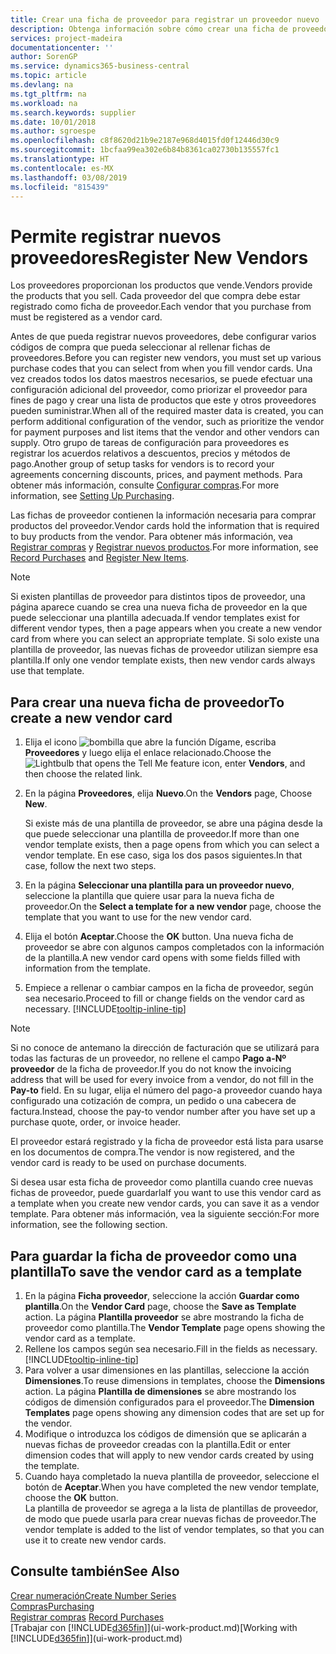 ```yaml
---
title: Crear una ficha de proveedor para registrar un proveedor nuevo | Documentos de Microsoft
description: Obtenga información sobre cómo crear una ficha de proveedor para registrar un nuevo proveedor.
services: project-madeira
documentationcenter: ''
author: SorenGP
ms.service: dynamics365-business-central
ms.topic: article
ms.devlang: na
ms.tgt_pltfrm: na
ms.workload: na
ms.search.keywords: supplier
ms.date: 10/01/2018
ms.author: sgroespe
ms.openlocfilehash: c8f8620d21b9e2187e968d4015fd0f12446d30c9
ms.sourcegitcommit: 1bcfaa99ea302e6b84b8361ca02730b135557fc1
ms.translationtype: HT
ms.contentlocale: es-MX
ms.lasthandoff: 03/08/2019
ms.locfileid: "815439"
---
```

# <a name="register-new-vendors"></a><span data-ttu-id="8a1e8-103">Permite registrar nuevos proveedores</span><span class="sxs-lookup"><span data-stu-id="8a1e8-103">Register New Vendors</span></span>
<span data-ttu-id="8a1e8-104">Los proveedores proporcionan los productos que vende.</span><span class="sxs-lookup"><span data-stu-id="8a1e8-104">Vendors provide the products that you sell.</span></span> <span data-ttu-id="8a1e8-105">Cada proveedor del que compra debe estar registrado como ficha de proveedor.</span><span class="sxs-lookup"><span data-stu-id="8a1e8-105">Each vendor that you purchase from must be registered as a vendor card.</span></span>

<span data-ttu-id="8a1e8-106">Antes de que pueda registrar nuevos proveedores, debe configurar varios códigos de compra que pueda seleccionar al rellenar fichas de proveedores.</span><span class="sxs-lookup"><span data-stu-id="8a1e8-106">Before you can register new vendors, you must set up various purchase codes that you can select from when you fill vendor cards.</span></span> <span data-ttu-id="8a1e8-107">Una vez creados todos los datos maestros necesarios, se puede efectuar una configuración adicional del proveedor, como priorizar el proveedor para fines de pago y crear una lista de productos que este y otros proveedores pueden suministrar.</span><span class="sxs-lookup"><span data-stu-id="8a1e8-107">When all of the required master data is created, you can perform additional configuration of the vendor, such as prioritize the vendor for payment purposes and list items that the vendor and other vendors can supply.</span></span> <span data-ttu-id="8a1e8-108">Otro grupo de tareas de configuración para proveedores es registrar los acuerdos relativos a descuentos, precios y métodos de pago.</span><span class="sxs-lookup"><span data-stu-id="8a1e8-108">Another group of setup tasks for vendors is to record your agreements concerning discounts, prices, and payment methods.</span></span> <span data-ttu-id="8a1e8-109">Para obtener más información, consulte [Configurar compras](purchasing-setup-purchasing.md).</span><span class="sxs-lookup"><span data-stu-id="8a1e8-109">For more information, see [Setting Up Purchasing](purchasing-setup-purchasing.md).</span></span>

<span data-ttu-id="8a1e8-110">Las fichas de proveedor contienen la información necesaria para comprar productos del proveedor.</span><span class="sxs-lookup"><span data-stu-id="8a1e8-110">Vendor cards hold the information that is required to buy products from the vendor.</span></span> <span data-ttu-id="8a1e8-111">Para obtener más información, vea [Registrar compras](purchasing-how-record-purchases.md) y [Registrar nuevos productos](inventory-how-register-new-items.md).</span><span class="sxs-lookup"><span data-stu-id="8a1e8-111">For more information, see [Record Purchases](purchasing-how-record-purchases.md) and [Register New Items](inventory-how-register-new-items.md).</span></span>

> [!NOTE]  
>   <span data-ttu-id="8a1e8-112">Si existen plantillas de proveedor para distintos tipos de proveedor, una página aparece cuando se crea una nueva ficha de proveedor en la que puede seleccionar una plantilla adecuada.</span><span class="sxs-lookup"><span data-stu-id="8a1e8-112">If vendor templates exist for different vendor types, then a page appears when you create a new vendor card from where you can select an appropriate template.</span></span> <span data-ttu-id="8a1e8-113">Si solo existe una plantilla de proveedor, las nuevas fichas de proveedor utilizan siempre esa plantilla.</span><span class="sxs-lookup"><span data-stu-id="8a1e8-113">If only one vendor template exists, then new vendor cards always use that template.</span></span>

## <a name="to-create-a-new-vendor-card"></a><span data-ttu-id="8a1e8-114">Para crear una nueva ficha de proveedor</span><span class="sxs-lookup"><span data-stu-id="8a1e8-114">To create a new vendor card</span></span>
1. <span data-ttu-id="8a1e8-115">Elija el icono ![bombilla que abre la función Dígame](media/ui-search/search_small.png "Dígame que desea hacer"), escriba **Proveedores** y luego elija el enlace relacionado.</span><span class="sxs-lookup"><span data-stu-id="8a1e8-115">Choose the ![Lightbulb that opens the Tell Me feature](media/ui-search/search_small.png "Tell me what you want to do") icon, enter **Vendors**, and then choose the related link.</span></span>  
2. <span data-ttu-id="8a1e8-116">En la página **Proveedores**, elija **Nuevo**.</span><span class="sxs-lookup"><span data-stu-id="8a1e8-116">On the **Vendors** page, Choose **New**.</span></span>

    <span data-ttu-id="8a1e8-117">Si existe más de una plantilla de proveedor, se abre una página desde la que puede seleccionar una plantilla de proveedor.</span><span class="sxs-lookup"><span data-stu-id="8a1e8-117">If more than one vendor template exists, then a page opens from which you can select a vendor template.</span></span> <span data-ttu-id="8a1e8-118">En ese caso, siga los dos pasos siguientes.</span><span class="sxs-lookup"><span data-stu-id="8a1e8-118">In that case, follow the next two steps.</span></span>
3. <span data-ttu-id="8a1e8-119">En la página **Seleccionar una plantilla para un proveedor nuevo**, seleccione la plantilla que quiere usar para la nueva ficha de proveedor.</span><span class="sxs-lookup"><span data-stu-id="8a1e8-119">On the **Select a template for a new vendor** page, choose the template that you want to use for the new vendor card.</span></span>
4. <span data-ttu-id="8a1e8-120">Elija el botón **Aceptar**.</span><span class="sxs-lookup"><span data-stu-id="8a1e8-120">Choose the **OK** button.</span></span> <span data-ttu-id="8a1e8-121">Una nueva ficha de proveedor se abre con algunos campos completados con la información de la plantilla.</span><span class="sxs-lookup"><span data-stu-id="8a1e8-121">A new vendor card opens with some fields filled with information from the template.</span></span>
5. <span data-ttu-id="8a1e8-122">Empiece a rellenar o cambiar campos en la ficha de proveedor, según sea necesario.</span><span class="sxs-lookup"><span data-stu-id="8a1e8-122">Proceed to fill or change fields on the vendor card as necessary.</span></span> [!INCLUDE[tooltip-inline-tip](includes/tooltip-inline-tip_md.md)]

> [!NOTE]  
>   <span data-ttu-id="8a1e8-123">Si no conoce de antemano la dirección de facturación que se utilizará para todas las facturas de un proveedor, no rellene el campo **Pago a-Nº proveedor** de la ficha de proveedor.</span><span class="sxs-lookup"><span data-stu-id="8a1e8-123">If you do not know the invoicing address that will be used for every invoice from a vendor, do not fill in the **Pay-to** field.</span></span> <span data-ttu-id="8a1e8-124">En su lugar, elija el número del pago-a proveedor cuando haya configurado una cotización de compra, un pedido o una cabecera de factura.</span><span class="sxs-lookup"><span data-stu-id="8a1e8-124">Instead, choose the pay-to vendor number after you have set up a purchase quote, order, or invoice header.</span></span>

<span data-ttu-id="8a1e8-125">El proveedor estará registrado y la ficha de proveedor está lista para usarse en los documentos de compra.</span><span class="sxs-lookup"><span data-stu-id="8a1e8-125">The vendor is now registered, and the vendor card is ready to be used on purchase documents.</span></span>

<span data-ttu-id="8a1e8-126">Si desea usar esta ficha de proveedor como plantilla cuando cree nuevas fichas de proveedor, puede guardarla</span><span class="sxs-lookup"><span data-stu-id="8a1e8-126">If you want to use this vendor card as a template when you create new vendor cards, you can save it as a vendor template.</span></span> <span data-ttu-id="8a1e8-127">Para obtener más información, vea la siguiente sección:</span><span class="sxs-lookup"><span data-stu-id="8a1e8-127">For more information, see the following section.</span></span>

## <a name="to-save-the-vendor-card-as-a-template"></a><span data-ttu-id="8a1e8-128">Para guardar la ficha de proveedor como una plantilla</span><span class="sxs-lookup"><span data-stu-id="8a1e8-128">To save the vendor card as a template</span></span>
1. <span data-ttu-id="8a1e8-129">En la página **Ficha proveedor**, seleccione la acción **Guardar como plantilla**.</span><span class="sxs-lookup"><span data-stu-id="8a1e8-129">On the **Vendor Card** page, choose the **Save as Template** action.</span></span> <span data-ttu-id="8a1e8-130">La página **Plantilla proveedor** se abre mostrando la ficha de proveedor como plantilla.</span><span class="sxs-lookup"><span data-stu-id="8a1e8-130">The **Vendor Template** page opens showing the vendor card as a template.</span></span>
2. <span data-ttu-id="8a1e8-131">Rellene los campos según sea necesario.</span><span class="sxs-lookup"><span data-stu-id="8a1e8-131">Fill in the fields as necessary.</span></span> [!INCLUDE[tooltip-inline-tip](includes/tooltip-inline-tip_md.md)]
3. <span data-ttu-id="8a1e8-132">Para volver a usar dimensiones en las plantillas, seleccione la acción **Dimensiones**.</span><span class="sxs-lookup"><span data-stu-id="8a1e8-132">To reuse dimensions in templates, choose the **Dimensions** action.</span></span> <span data-ttu-id="8a1e8-133">La página **Plantilla de dimensiones** se abre mostrando los códigos de dimensión configurados para el proveedor.</span><span class="sxs-lookup"><span data-stu-id="8a1e8-133">The **Dimension Templates** page opens showing any dimension codes that are set up for the vendor.</span></span>
4. <span data-ttu-id="8a1e8-134">Modifique o introduzca los códigos de dimensión que se aplicarán a nuevas fichas de proveedor creadas con la plantilla.</span><span class="sxs-lookup"><span data-stu-id="8a1e8-134">Edit or enter dimension codes that will apply to new vendor cards created by using the template.</span></span>
5. <span data-ttu-id="8a1e8-135">Cuando haya completado la nueva plantilla de proveedor, seleccione el botón de **Aceptar**.</span><span class="sxs-lookup"><span data-stu-id="8a1e8-135">When you have completed the new vendor template, choose the **OK** button.</span></span>  
   <span data-ttu-id="8a1e8-136">La plantilla de proveedor se agrega a la lista de plantillas de proveedor, de modo que puede usarla para crear nuevas fichas de proveedor.</span><span class="sxs-lookup"><span data-stu-id="8a1e8-136">The vendor template is added to the list of vendor templates, so that you can use it to create new vendor cards.</span></span>

## <a name="see-also"></a><span data-ttu-id="8a1e8-137">Consulte también</span><span class="sxs-lookup"><span data-stu-id="8a1e8-137">See Also</span></span>
[<span data-ttu-id="8a1e8-138">Crear numeración</span><span class="sxs-lookup"><span data-stu-id="8a1e8-138">Create Number Series</span></span>](ui-create-number-series.md)  
[<span data-ttu-id="8a1e8-139">Compras</span><span class="sxs-lookup"><span data-stu-id="8a1e8-139">Purchasing</span></span>](purchasing-manage-purchasing.md)  
<span data-ttu-id="8a1e8-140">[Registrar compras](purchasing-how-record-purchases.md) </span><span class="sxs-lookup"><span data-stu-id="8a1e8-140">[Record Purchases](purchasing-how-record-purchases.md) </span></span>  
<span data-ttu-id="8a1e8-141">[Trabajar con [!INCLUDE[d365fin](includes/d365fin_md.md)]](ui-work-product.md)</span><span class="sxs-lookup"><span data-stu-id="8a1e8-141">[Working with [!INCLUDE[d365fin](includes/d365fin_md.md)]](ui-work-product.md)</span></span>  
